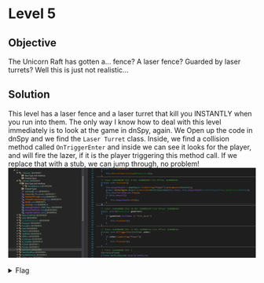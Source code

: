# Level 5

## Objective
The Unicorn Raft has gotten a... fence? A laser fence? Guarded by laser turrets? Well this is just not realistic...

## Solution
This level has a laser fence and a laser turret that kill you INSTANTLY when you run into them. The only way I know how to
deal with this level immediately is to look at the game in dnSpy, again. We Open up the code in dnSpy and we find the `Laser
Turret` class. Inside, we find a collision method called `OnTriggerEnter` and inside we can see it looks for the player,
and will fire the lazer, if it is the player triggering this method call. If we replace that with a stub, we can jump through,
no problem!
<br/>
<img alt="Level 5 DNSpy" src="img/L5 dnSpy Laser Turret.png" title="DNSpy IL COde"/>
<br/>

<details>
<summary>Flag</summary>
GHCTF{Ok_now_you_have_god_mode}  
<br/>
<img alt="Level 5 solution" height="400" src="img/L5.png" title="Flag" width="400"/>
</details>
